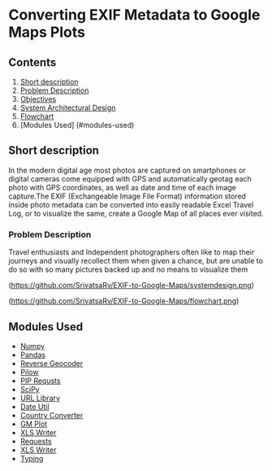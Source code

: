 # Converting EXIF Metadata to Google Maps Plots


## Contents

1. [Short description](#short-description)
1. [Problem Description](#problem-description)
1. [Objectives](#objectives)
1. [System Architectural Design](#system-architectural-design)
1. [Flowchart](#flowchart)
1. [Modules Used] (#modules-used)



## Short description

In the modern digital age most photos are captured on smartphones or digital cameras come equipped with GPS and automatically geotag each photo with GPS coordinates, as well as date and time of each image capture.The EXIF (Exchangeable Image File Format) information stored inside photo metadata can be converted into easily readable Excel Travel Log, or to visualize the same, create a Google Map of all places  ever visited.


### Problem Description

Travel enthusiasts and Independent photographers often like to map their journeys and visually recollect them when given a chance, but are unable to do so with so many pictures backed up and no means to visualize them



(https://github.com/SrivatsaRv/EXIF-to-Google-Maps/systemdesign.png)


(https://github.com/SrivatsaRv/EXIF-to-Google-Maps/flowchart.png)


## Modules Used

* [Numpy](https://numpy.org/)
* [Pandas](https://pandas.pydata.org/)
* [Reverse Geocoder](https://pypi.org/project/reverse_geocoder/) 
* [Pilow](https://pillow.readthedocs.io/en/stable/)
* [PIP Requsts](https://pypi.org/project/pipreqs/)
* [SciPy](https://www.scipy.org/)
* [URL Library](https://docs.python.org/3/library/urllib.html)
* [Date Util](https://pypi.org/project/python-dateutil/)
* [Country Converter](https://pypi.org/project/country-converter/)
* [GM Plot](https://pypi.org/project/gmplot/)
* [XLS Writer](https://xlsxwriter.readthedocs.io/)
* [Requests](https://pypi.org/project/requests/)
* [XLS Writer](https://xlsxwriter.readthedocs.io/)
* [Typing](https://pypi.org/project/typing/)




